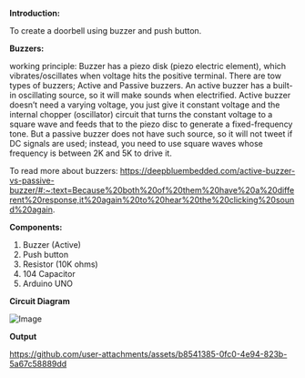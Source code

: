 **Introduction:**

To create a doorbell using buzzer and push button.

**Buzzers:**

working principle: Buzzer has a piezo disk (piezo electric element), which vibrates/oscillates when voltage hits the positive terminal. 
There are tow types of buzzers; Active and Passive buzzers. An active buzzer has a built-in oscillating source, so it will make sounds when electrified. Active buzzer doesn’t need a varying voltage, you just give it constant voltage and the internal chopper (oscillator) circuit that turns the constant voltage to a square wave and feeds that to the piezo disc to generate a fixed-frequency tone. But a passive buzzer does not have such source, so it will not tweet if DC signals are used; instead, you need to use square waves whose frequency is between 2K and 5K to drive it.

To read more about buzzers: https://deepbluembedded.com/active-buzzer-vs-passive-buzzer/#:~:text=Because%20both%20of%20them%20have%20a%20different%20response,it%20again%20to%20hear%20the%20clicking%20sound%20again.

**Components:**

1) Buzzer (Active)
2) Push button
3) Resistor (10K ohms)
4) 104 Capacitor
5) Arduino UNO

**Circuit Diagram**

![Image](https://github.com/user-attachments/assets/7c29acb5-8fcb-4aa1-8dbc-f3455887774b)

**Output**

https://github.com/user-attachments/assets/b8541385-0fc0-4e94-823b-5a67c58889dd

